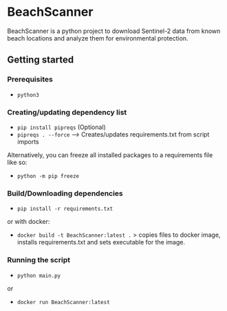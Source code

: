 # BeachScanner

BeachScanner is a python project to download Sentinel-2 data from known beach locations and analyze them for environmental protection.

## Getting started

### Prerequisites

- `python3`

### Creating/updating dependency list

- `pip install pipreqs` (Optional)
- `pipreqs . --force` --> Creates/updates requirements.txt from script imports

Alternatively, you can freeze all installed packages to a requirements file like so:

- `python -m pip freeze`

### Build/Downloading dependencies

- `pip install -r requirements.txt`

or with docker:

- `docker build -t BeachScanner:latest .` > copies files to docker image, installs requirements.txt and sets executable for the image.

### Running the script

- `python main.py`

or

- `docker run BeachScanner:latest`
